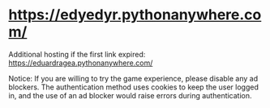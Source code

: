 # https://edyedyr.pythonanywhere.com/

Additional hosting if the first link expired: https://eduardragea.pythonanywhere.com/

Notice: If you are willing to try the game experience, please disable any ad blockers. The authentication method uses cookies to keep the user logged in, and the use of an ad blocker would raise errors during authentication.
